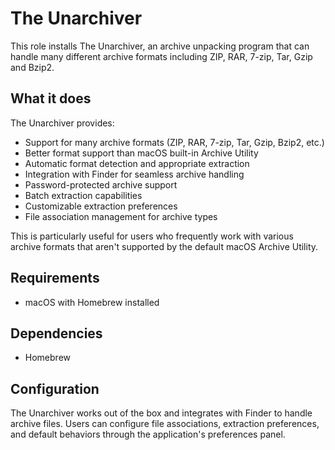 # The Unarchiver

This role installs The Unarchiver, an archive unpacking program that can handle many different archive formats including ZIP, RAR, 7-zip, Tar, Gzip and Bzip2.

## What it does

The Unarchiver provides:
- Support for many archive formats (ZIP, RAR, 7-zip, Tar, Gzip, Bzip2, etc.)
- Better format support than macOS built-in Archive Utility
- Automatic format detection and appropriate extraction
- Integration with Finder for seamless archive handling
- Password-protected archive support
- Batch extraction capabilities
- Customizable extraction preferences
- File association management for archive types

This is particularly useful for users who frequently work with various archive formats that aren't supported by the default macOS Archive Utility.

## Requirements

- macOS with Homebrew installed

## Dependencies

- Homebrew

## Configuration

The Unarchiver works out of the box and integrates with Finder to handle archive files. Users can configure file associations, extraction preferences, and default behaviors through the application's preferences panel.
